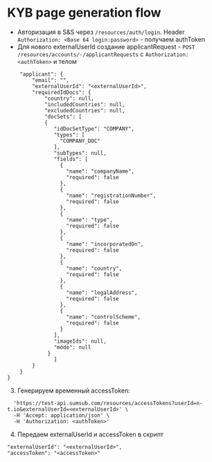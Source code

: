 # KYB page generation flow
* Авторизация в S&S через `/resources/auth/login`. Header `Authorization: <Base 64 login:password>` - получаем authToken
* Для нового externalUserId создание applicantRequest - `POST /resources/accounts/-/applicantRequests` с `Authorization: <authToken>` и телом 
```{
	"applicant": {
		"email": "",
		"externalUserId": "<externalUserId>",
		"requiredIdDocs": {
			"country": null,
			"includedCountries": null,
			"excludedCountries": null,
			"docSets": [
			{
			   "idDocSetType": "COMPANY",
			   "types": [
			     "COMPANY_DOC"
			   ],
			   "subTypes": null,
			   "fields": [
			     {
			       "name": "companyName",
			       "required": false
			     },
			     {
			       "name": "registrationNumber",
			       "required": false
			     },
			     {
			       "name": "type",
			       "required": false
			     },
			     {
			       "name": "incorporatedOn",
			       "required": false
			     },
			     {
			       "name": "country",
			       "required": false
			     },
			     {
			       "name": "legalAddress",
			       "required": false
			     },
			     {
			       "name": "controlScheme",
			       "required": false
			     }
			   ],
			   "imageIds": null,
			   "mode": null
			 }
		       ]
		}
	}
}
```

3. Генерируем временный accessToken: 
```curl -X POST \
  'https://test-api.sumsub.com/resources/accessTokens?userId=n-t.io&externalUserId=<externalUserId>' \
  -H 'Accept: application/json' \
  -H 'Authorization: <authToken>'
  ```

4. Передаем externalUserId и accessToken в скрипт
```
"externalUserId": "<externalUserId>",
"accessToken": "<accessToken>"
```
